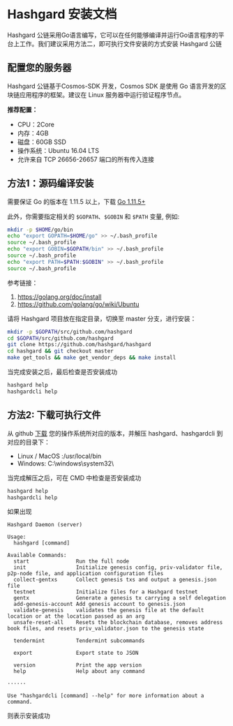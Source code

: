 # Hashgard 安装文档 #
Hashgard 公链采用Go语言编写，它可以在任何能够编译并运行Go语言程序的平台上工作。我们建议采用方法二，即可执行文件安装的方式安装 Hashgard 公链

## 配置您的服务器
Hashgard 公链基于Cosmos-SDK 开发，Cosmos SDK 是使用 Go 语言开发的区块链应用程序的框架。建议在 Linux 服务器中运行验证程序节点。

**推荐配置：**

- CPU：2Core
- 内存：4GB
- 磁盘：60GB SSD
- 操作系统：Ubuntu 16.04 LTS
- 允许来自 TCP  26656-26657 端口的所有传入连接

## 方法1：源码编译安装 ##
需要保证 Go 的版本在 1.11.5 以上，下载 [Go 1.11.5+](https://golang.org/dl)

此外，你需要指定相关的 `$GOPATH`、`$GOBIN` 和 `$PATH` 变量, 例如:

```bash
mkdir -p $HOME/go/bin
echo "export GOPATH=$HOME/go" >> ~/.bash_profile
source ~/.bash_profile
echo "export GOBIN=$GOPATH/bin" >> ~/.bash_profile
source ~/.bash_profile
echo "export PATH=$PATH:$GOBIN" >> ~/.bash_profile
source ~/.bash_profile
```
参考链接：
1. https://golang.org/doc/install
2. https://github.com/golang/go/wiki/Ubuntu


请将 Hashgard 项目放在指定目录，切换至 master 分支，进行安装：

```bash
mkdir -p $GOPATH/src/github.com/hashgard
cd $GOPATH/src/github.com/hashgard
git clone https://github.com/hashgard/hashgard
cd hashgard && git checkout master
make get_tools && make get_vendor_deps && make install
```

当完成安装之后，最后检查是否安装成功

```bash
hashgard help
hashgardcli help
```



## 方法2: 下载可执行文件

从 github [下载](https://github.com/hashgard/hashgard/releases) 您的操作系统所对应的版本，并解压 hashgard、hashgardcli 到对应的目录下：

- Linux / MacOS :/usr/local/bin
- Windows: C:\windows\system32\

当完成解压之后，可在 CMD 中检查是否安装成功

```bash
hashgard help
hashgardcli help
```
如果出现
```
Hashgard Daemon (server)

Usage:
  hashgard [command]

Available Commands:
  start               Run the full node
  init                Initialize genesis config, priv-validator file, p2p-node file, and application configuration files
  collect-gentxs      Collect genesis txs and output a genesis.json file
  testnet             Initialize files for a Hashgard testnet
  gentx               Generate a genesis tx carrying a self delegation
  add-genesis-account Add genesis account to genesis.json
  validate-genesis    validates the genesis file at the default location or at the location passed as an arg
  unsafe-reset-all    Resets the blockchain database, removes address book files, and resets priv_validator.json to the genesis state
                      
  tendermint          Tendermint subcommands
                      
  export              Export state to JSON
                      
  version             Print the app version
  help                Help about any command

······

Use "hashgardcli [command] --help" for more information about a command.
```
则表示安装成功
